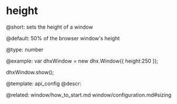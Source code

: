 height
=============

@short: 
sets the height of a window


@default:
50% of the browser window's height


@type: number

@example: 
var dhxWindow = new dhx.Window({
    height:250
});

dhxWindow.show();


@template:	api_config
@descr: 

@related: window/how_to_start.md
window/configuration.md#sizing
